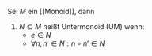 Sei $M$ ein [[Monoid]], dann
1. $N \subseteq M$ heißt Untermonoid (UM) wenn:
    - $e \in N$
    - $\forall n, n' \in N : n \circ n' \in N$